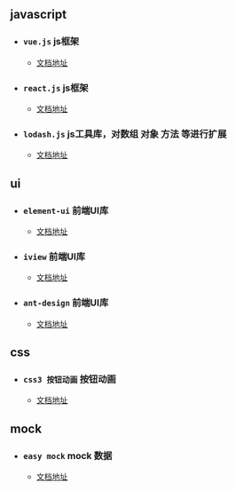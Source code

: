 ##  javascript
* ### `vue.js`  js框架
  * [文档地址](https://cn.vuejs.org/v2/guide/)
* ### `react.js`  js框架
  * [文档地址](https://doc.react-china.org/)
* ### `lodash.js`   js工具库，对数组 对象 方法 等进行扩展
  * [文档地址](https://www.lodashjs.com/docs/4.17.5.html)   

##  ui
* ### `element-ui`  前端UI库
  * [文档地址](http://element-cn.eleme.io/2.3/#/zh-CN/)
* ### `iview`  前端UI库
  * [文档地址](http://v1.iviewui.com/)
* ### `ant-design`  前端UI库
  * [文档地址](http://ant.design/index-cn)

## css
* ### `css3 按钮动画` 按钮动画
  * [文档地址](http://fian.my.id/Waves/#examples)

##  mock
* ### `easy mock` mock 数据
  * [文档地址](https://www.easy-mock.com)
